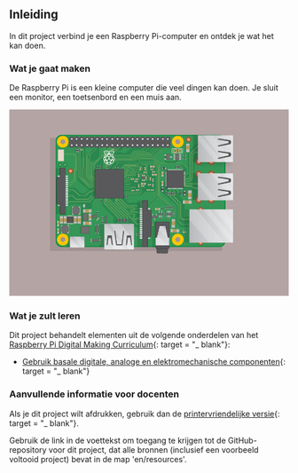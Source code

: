 ## Inleiding

In dit project verbind je een Raspberry Pi-computer en ontdek je wat het kan doen.

### Wat je gaat maken

De Raspberry Pi is een kleine computer die veel dingen kan doen. Je sluit een monitor, een toetsenbord en een muis aan.

![screenshot](images/pi-plug-in.gif)

### Wat je zult leren

Dit project behandelt elementen uit de volgende onderdelen van het [Raspberry Pi Digital Making Curriculum](http://rpf.io/curriculum){: target = "_ blank"}:

+ [Gebruik basale digitale, analoge en elektromechanische componenten](https://curriculum.raspberrypi.org/physical-computing/creator/){: target = "_ blank"}

### Aanvullende informatie voor docenten

Als je dit project wilt afdrukken, gebruik dan de [printervriendelijke versie](https://projects.raspberrypi.org/en/projects/raspberry-pi-getting-started/print){: target = "_ blank"}.

Gebruik de link in de voettekst om toegang te krijgen tot de GitHub-repository voor dit project, dat alle bronnen (inclusief een voorbeeld voltooid project) bevat in de map 'en/resources'.